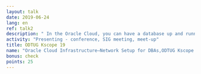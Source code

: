 ```yaml
---
layout: talk
date: 2019-06-24
lang: en
ref: talk2
description: " In the Oracle Cloud, you can have a database up and running within minutes. However, why do you have to set up a network before you can even think about installing databases?"
activity: "Presenting - conference, SIG meeting, meet-up"
title: ODTUG Kscope 19
name: "Oracle Cloud Infrastructure—Network Setup for DBAs,ODTUG Kscope 19,"
bonus: check
points: 25
---
```

